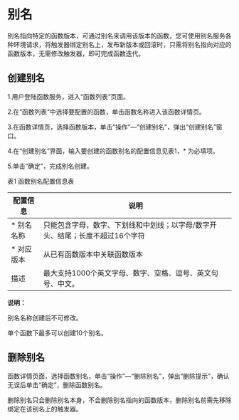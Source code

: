 # 别名



别名指向特定的函数版本，可通过别名来调用该版本的函数，您可使用别名服务各种环境请求，将触发器绑定别名上，发布新版本或回滚时，只需将别名指向对应的函数版本，无需修改触发器，即可完成函数迭代。

## 创建别名

1.用户登陆函数服务，进入“函数列表“页面。

2.在“函数列表“中选择要配置的函数，单击函数名称进入该函数详情页。

3.在函数详情页，选择函数版本，单击“操作”—“创建别名”，弹出“创建别名”窗口。

4.在“创建别名”界面，输入要创建的函数别名的配置信息见表1，* 为必填项。

5.单击“确定”，完成别名创建。

表1 函数别名配置信息表

| 配置信息  | 说明                                                         |
| --------- | ------------------------------------------------------------ |
| * 别名名称 | 只能包含字母，数字、下划线和中划线；以字母/数字开头、结尾；长度不超过16个字符 |
| * 对应版本 |  从已有函数版本中关联函数版本                                 |
|  描述      | 最大支持1000个英文字母、数字、空格、逗号、英文句号、中文。   |


**说明：**

别名名称创建后不可修改。

单个函数下最多可以创建10个别名。
 

## 删除别名

函数详情页面，选择函数别名，单击“操作”—“删除别名”，弹出“删除提示”，确认无误后单击“确定”，删除函数别名。

删除别名只会删除别名本身，不会删除别名指向的函数版本，删除别名前需先移除绑定在该别名上的触发器。
